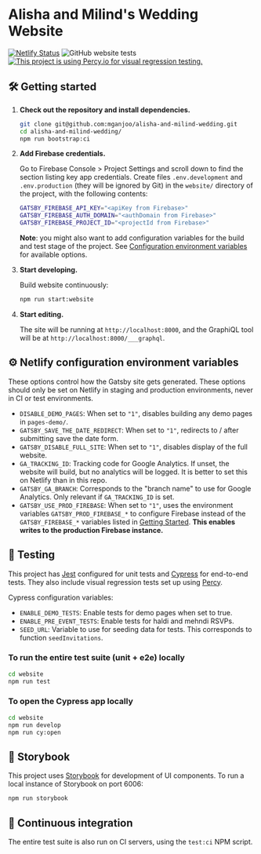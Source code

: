 # Alisha and Milind's Wedding Website

[![Netlify Status](https://api.netlify.com/api/v1/badges/7b8c6a26-ba68-4d43-8588-64f155b15c47/deploy-status)](https://app.netlify.com/sites/winning-lamport-6a6661/deploys)
![GitHub website tests](https://github.com/mganjoo/alisha-and-milind-wedding/workflows/Website%20tests/badge.svg)
[![This project is using Percy.io for visual regression testing.](https://percy.io/static/images/percy-badge.svg)](https://percy.io/Milind-Ganjoo/alisha-and-milind-wedding-e2e)

## 🛠 Getting started

1.  **Check out the repository and install dependencies.**

    ```sh
    git clone git@github.com:mganjoo/alisha-and-milind-wedding.git
    cd alisha-and-milind-wedding/
    npm run bootstrap:ci
    ```

1.  **Add Firebase credentials.**

    Go to Firebase Console > Project Settings and scroll down to find the
    section listing key app credentials. Create files `.env.development` and
    `.env.production` (they will be ignored by Git) in the `website/` directory of
    the project, with the following contents:

    ```sh
    GATSBY_FIREBASE_API_KEY="<apiKey from Firebase>"
    GATSBY_FIREBASE_AUTH_DOMAIN="<authDomain from Firebase>"
    GATSBY_FIREBASE_PROJECT_ID="<projectId from Firebase>"
    ```

    **Note**: you might also want to add configuration variables for the build
    and test stage of the project. See
    [Configuration environment variables](#configuration-environment-variables)
    for available options.

1.  **Start developing.**

    Build website continuously:

    ```sh
    npm run start:website
    ```

1.  **Start editing.**

    The site will be running at `http://localhost:8000`, and the GraphiQL
    tool will be at `http://localhost:8000/___graphql`.

## ⚙️ Netlify configuration environment variables

These options control how the Gatsby site gets generated. These options
should only be set on Netlify in staging and production environments,
never in CI or test environments.

- `DISABLE_DEMO_PAGES`: When set to `"1"`, disables building any demo pages in `pages-demo/`.
- `GATSBY_SAVE_THE_DATE_REDIRECT`: When set to `"1"`, redirects to / after submitting save the date form.
- `GATSBY_DISABLE_FULL_SITE`: When set to `"1"`, disables display of the full website.
- `GA_TRACKING_ID`: Tracking code for Google Analytics.
  If unset, the website will build, but no analytics will be logged. It is
  better to set this on Netlify than in this repo.
- `GATSBY_GA_BRANCH`: Corresponds to the "branch name" to use for Google
  Analytics. Only relevant if `GA_TRACKING_ID` is set.
- `GATSBY_USE_PROD_FIREBASE`: When set to `"1"`, uses the environment variables
  `GATSBY_PROD_FIREBASE_*` to configure Firebase instead of the `GATSBY_FIREBASE_*` variables
  listed in [Getting Started](#getting-started).
  **This enables writes to the production Firebase instance.**

## 🧪 Testing

This project has [Jest](https://jestjs.io/) configured for unit tests and
[Cypress](https://www.cypress.io) for end-to-end tests. They also include
visual regression tests set up using [Percy](https://percy.io).

Cypress configuration variables:

- `ENABLE_DEMO_TESTS`: Enable tests for demo pages when set to true.
- `ENABLE_PRE_EVENT_TESTS`: Enable tests for haldi and mehndi RSVPs.
- `SEED_URL`: Variable to use for seeding data for tests. This corresponds to function `seedInvitations`.

### To run the entire test suite (unit + e2e) locally

```sh
cd website
npm run test
```

### To open the Cypress app locally

```sh
cd website
npm run develop
npm run cy:open
```

## 📗 Storybook

This project uses [Storybook](https://storybook.js.org) for development of UI
components. To run a local instance of Storybook on port 6006:

```sh
npm run storybook
```

## 🔄 Continuous integration

The entire test suite is also run on CI servers, using the `test:ci` NPM
script.
